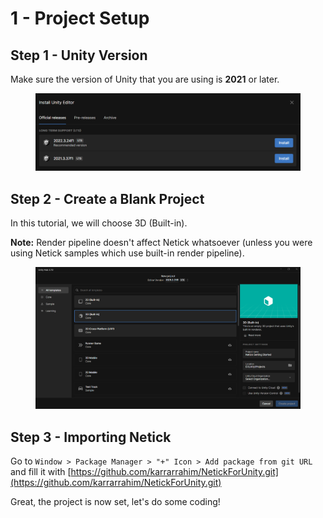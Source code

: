 # 1 - Project Setup

## Step 1 - Unity Version
Make sure the version of Unity that you are using is **2021** or later.

<figure><img src="../images/getting-started/101-unity-versions.png" alt=""><figcaption></figcaption></figure>

## Step 2 - Create a Blank Project
In this tutorial, we will choose 3D (Built-in).

**Note:** Render pipeline doesn't affect Netick whatsoever (unless you were using Netick samples which use built-in render pipeline).

<figure><img src="../images/getting-started/101-create-project.png" alt=""><figcaption></figcaption></figure>

## Step 3 - Importing Netick

Go to `Window > Package Manager > "+" Icon > Add package from git URL` and fill it with [https://github.com/karrarrahim/NetickForUnity.git](https://github.com/karrarrahim/NetickForUnity.git)


Great, the project is now set, let's do some coding!